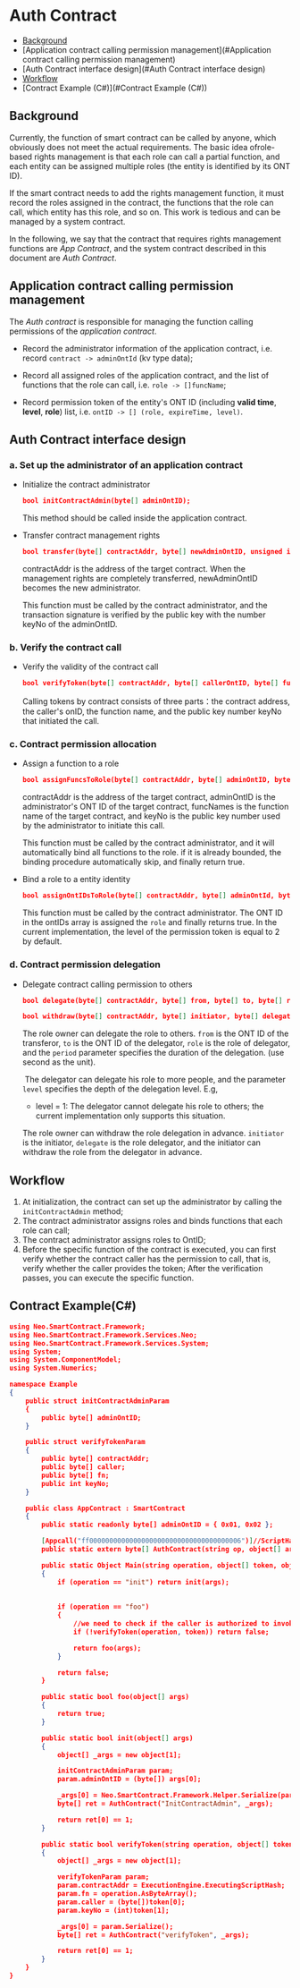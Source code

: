 # Auth Contract

* [Background](#Background)
* [Application contract calling permission management](#Application contract calling permission management)
* [Auth Contract interface design](#Auth Contract interface design)
* [Workflow](#Workflow)
* [Contract Example (C#)](#Contract Example (C#))

## Background

Currently, the function of smart contract can be called by anyone, which obviously does not meet the actual requirements. The basic idea of ​​role-based rights management is that each role can call a partial function, and each entity can be assigned multiple roles (the entity is identified by its ONT ID).

If the smart contract needs to add the rights management function, it must record the roles assigned in the contract, the functions that the role can call, which entity has this role, and so on. This work is tedious and can be managed by a system contract.

In the following, we say that the contract that requires rights management functions are *App Contract*, and the system contract described in this document are *Auth Contract*.

## Application contract calling permission management

The *Auth contract* is responsible for managing the function calling permissions of the *application contract*.

- Record the administrator information of the application contract, i.e. record `contract -> adminOntId` (kv type data);

- Record all assigned roles of the application contract, and the list of functions that the role can call, i.e. `role -> []funcName`;

- Record permission token of the entity's ONT ID (including **valid time**, **level**, **role**) list, i.e. `ontID -> [] (role, expireTime, level)`.


## Auth Contract interface design

### a. Set up the administrator of an application contract 

- Initialize the contract administrator

  ```json 
  bool initContractAdmin(byte[] adminOntID);
  ```

  This method should be called inside the application contract.

- Transfer contract management rights

	```json
	bool transfer(byte[] contractAddr, byte[] newAdminOntID, unsigned int keyNo);
	```
	contractAddr is the address of the target contract.
    When the management rights are completely transferred, newAdminOntID becomes the new administrator.
    
    This function must be called by the contract administrator, and the transaction signature is verified by the public key with the number keyNo of the adminOntID.
    
### b. Verify the contract call

- Verify the validity of the contract call

  	```json
  	bool verifyToken(byte[] contractAddr, byte[] callerOntID, byte[] funcName, unsigned int keyNo);
  	```

	Calling tokens by contract consists of three parts：the contract address, the caller's onID, the function name, and the public key number keyNo that initiated the call.
    
### c. Contract permission allocation
- Assign a function to a role

	```json
	bool assignFuncsToRole(byte[] contractAddr, byte[] adminOntID, byte[] role, string[] funcNames, unsigned int keyNo);
	```
	contractAddr is the address of the target contract, adminOntID is the administrator's ONT ID of the target contract, funcNames is the function name of the target contract, and keyNo is the public key number used by the administrator to initiate this call.
	
    This function must be called by the contract administrator, and it will automatically bind all functions to the role. if it is already bounded, the binding procedure automatically skip, and finally return true.

- Bind a role to a entity identity
	```json
	bool assignOntIDsToRole(byte[] contractAddr, byte[] adminOntId, byte[] role, object[] ontIDs, unsigned int keyNo);
	```

	This function must be called by the contract administrator. The ONT ID in the ontIDs array is assigned the `role` and finally returns true.
        In the current implementation, the level of the permission token is equal to 2 by default.

### d. Contract permission delegation
- Delegate contract calling permission to others
    ```json
    bool delegate(byte[] contractAddr, byte[] from, byte[] to, byte[] role, int period, int level, unsigned int keyNo);
    
	bool withdraw(byte[] contractAddr, byte[] initiator, byte[] delegate,  byte[] role, unsigned int keyNo);
    ```
    
    The role owner can delegate the role to others. `from` is the ONT ID of the transferor, `to` is the ONT ID of the delegator, `role` is the role of delegator, and the `period` parameter specifies the duration of the delegation. (use second as the unit).
   
      The delegator can delegate his role to more people, and the parameter `level` specifies the depth of the delegation level. E.g,
    - level = 1: The delegator cannot delegate his role to others; the current implementation only supports this situation.

     The role owner can withdraw the role delegation in advance. `initiator` is the initiator, `delegate` is the role delegator, and the initiator can withdraw the role from the delegator in advance.

## Workflow

1. At initialization, the contract can set up the administrator by calling the `initContractAdmin` method;
2. The contract administrator assigns roles and binds functions that each role can call;
3. The contract administrator assigns roles to OntID;
4. Before the specific function of the contract is executed, you can first verify whether the contract caller has the permission to call, that is, verify whether the caller provides the token; After the verification passes, you can execute the specific function.

## Contract Example(C#)

```json
using Neo.SmartContract.Framework;
using Neo.SmartContract.Framework.Services.Neo;
using Neo.SmartContract.Framework.Services.System;
using System;
using System.ComponentModel;
using System.Numerics;

namespace Example
{
    public struct initContractAdminParam
    {
        public byte[] adminOntID;
    }

    public struct verifyTokenParam
    {
        public byte[] contractAddr;
        public byte[] caller;
        public byte[] fn;
        public int keyNo;
    }

    public class AppContract : SmartContract
    {
        public static readonly byte[] adminOntID = { 0x01, 0x02 };

        [Appcall("ff00000000000000000000000000000000000006")]//ScriptHash
        public static extern byte[] AuthContract(string op, object[] args);

        public static Object Main(string operation, object[] token, object[] args)
        {
            if (operation == "init") return init(args);
            
            
            if (operation == "foo")
            {
                //we need to check if the caller is authorized to invoke foo
                if (!verifyToken(operation, token)) return false;

                return foo(args);
            }

            return false; 
        }

        public static bool foo(object[] args)
        {
            return true;
        }

        public static bool init(object[] args)
        {
            object[] _args = new object[1]; 

            initContractAdminParam param;
            param.adminOntID = (byte[]) args[0];

            _args[0] = Neo.SmartContract.Framework.Helper.Serialize(param);
            byte[] ret = AuthContract("InitContractAdmin", _args);

            return ret[0] == 1;
        }

        public static bool verifyToken(string operation, object[] token)
        {
            object[] _args = new object[1];

            verifyTokenParam param;
            param.contractAddr = ExecutionEngine.ExecutingScriptHash;
            param.fn = operation.AsByteArray();
            param.caller = (byte[])token[0];
            param.keyNo = (int)token[1];

            _args[0] = param.Serialize();
            byte[] ret = AuthContract("verifyToken", _args);

            return ret[0] == 1;
        }
    }
}



```
	
 



